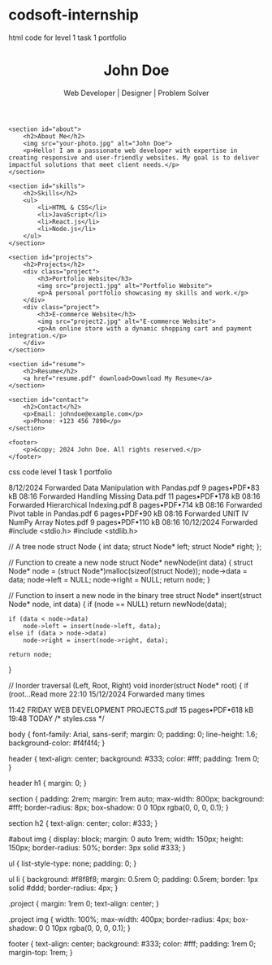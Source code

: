 # codsoft-internship
html code for level 1 task 1 portfolio
<!DOCTYPE html>
<html lang="en">
<head>
    <meta charset="UTF-8">
    <meta name="viewport" content="width=device-width, initial-scale=1.0">
    <title>Personal Portfolio</title>
    <link rel="stylesheet" href="styles.css">
</head>
<body>
    <header>
        <h1>John Doe</h1>
        <p>Web Developer | Designer | Problem Solver</p>
    </header>

    <section id="about">
        <h2>About Me</h2>
        <img src="your-photo.jpg" alt="John Doe">
        <p>Hello! I am a passionate web developer with expertise in creating responsive and user-friendly websites. My goal is to deliver impactful solutions that meet client needs.</p>
    </section>

    <section id="skills">
        <h2>Skills</h2>
        <ul>
            <li>HTML & CSS</li>
            <li>JavaScript</li>
            <li>React.js</li>
            <li>Node.js</li>
        </ul>
    </section>

    <section id="projects">
        <h2>Projects</h2>
        <div class="project">
            <h3>Portfolio Website</h3>
            <img src="project1.jpg" alt="Portfolio Website">
            <p>A personal portfolio showcasing my skills and work.</p>
        </div>
        <div class="project">
            <h3>E-commerce Website</h3>
            <img src="project2.jpg" alt="E-commerce Website">
            <p>An online store with a dynamic shopping cart and payment integration.</p>
        </div>
    </section>

    <section id="resume">
        <h2>Resume</h2>
        <a href="resume.pdf" download>Download My Resume</a>
    </section>

    <section id="contact">
        <h2>Contact</h2>
        <p>Email: johndoe@example.com</p>
        <p>Phone: +123 456 7890</p>
    </section>

    <footer>
        <p>&copy; 2024 John Doe. All rights reserved.</p>
    </footer>
</body>
</html>
 css code level 1 task 1 portfolio
 
8/12/2024
Forwarded
Data Manipulation with Pandas.pdf
9 pages•PDF•83 kB
08:16
Forwarded
Handling Missing Data.pdf
11 pages•PDF•178 kB
08:16
Forwarded
Hierarchical Indexing.pdf
8 pages•PDF•714 kB
08:16
Forwarded
Pivot table in Pandas.pdf
6 pages•PDF•90 kB
08:16
Forwarded
UNIT IV NumPy Array Notes.pdf
9 pages•PDF•110 kB
08:16
10/12/2024
Forwarded
#include <stdio.h>
#include <stdlib.h>

// A tree node
struct Node {
    int data;
    struct Node* left;
    struct Node* right;
};

// Function to create a new node
struct Node* newNode(int data) {
    struct Node* node = (struct Node*)malloc(sizeof(struct Node));
    node->data = data;
    node->left = NULL;
    node->right = NULL;
    return node;
}

// Function to insert a new node in the binary tree
struct Node* insert(struct Node* node, int data) {
    if (node == NULL) return newNode(data);

    if (data < node->data)
        node->left = insert(node->left, data);
    else if (data > node->data)
        node->right = insert(node->right, data);

    return node;
}

// Inorder traversal (Left, Root, Right)
void inorder(struct Node* root) {
    if (root…Read more
22:10
15/12/2024
Forwarded many times

11:42
FRIDAY
WEB DEVELOPMENT PROJECTS.pdf
15 pages•PDF•618 kB
19:48
TODAY
/* styles.css */

body {
    font-family: Arial, sans-serif;
    margin: 0;
    padding: 0;
    line-height: 1.6;
    background-color: #f4f4f4;
}

header {
    text-align: center;
    background: #333;
    color: #fff;
    padding: 1rem 0;
}

header h1 {
    margin: 0;
}

section {
    padding: 2rem;
    margin: 1rem auto;
    max-width: 800px;
    background: #fff;
    border-radius: 8px;
    box-shadow: 0 0 10px rgba(0, 0, 0, 0.1);
}

section h2 {
    text-align: center;
    color: #333;
}

#about img {
    display: block;
    margin: 0 auto 1rem;
    width: 150px;
    height: 150px;
    border-radius: 50%;
    border: 3px solid #333;
}

ul {
    list-style-type: none;
    padding: 0;
}

ul li {
    background: #f8f8f8;
    margin: 0.5rem 0;
    padding: 0.5rem;
    border: 1px solid #ddd;
    border-radius: 4px;
}

.project {
    margin: 1rem 0;
    text-align: center;
}

.project img {
    width: 100%;
    max-width: 400px;
    border-radius: 4px;
    box-shadow: 0 0 10px rgba(0, 0, 0, 0.1);
}

footer {
    text-align: center;
    background: #333;
    color: #fff;
    padding: 1rem 0;
    margin-top: 1rem;
}
